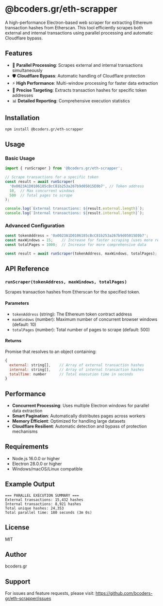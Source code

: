 # @bcoders.gr/eth-scrapper

A high-performance Electron-based web scraper for extracting Ethereum transaction hashes from Etherscan. This tool efficiently scrapes both external and internal transactions using parallel processing and automatic Cloudflare bypass.

## Features

- 🚀 **Parallel Processing**: Scrapes external and internal transactions simultaneously
- 🛡️ **Cloudflare Bypass**: Automatic handling of Cloudflare protection
- ⚡ **High Performance**: Multi-window processing for faster data extraction
- 🎯 **Precise Targeting**: Extracts transaction hashes for specific token addresses
- 📊 **Detailed Reporting**: Comprehensive execution statistics

## Installation

```bash
npm install @bcoders.gr/eth-scrapper
```

## Usage

### Basic Usage

```javascript
import { runScraper } from '@bcoders.gr/eth-scrapper';

// Scrape transactions for a specific token
const result = await runScraper(
  '0x0023A1D0106185cBcC81b253a267b9d05015E0b7', // Token address
  10,  // Max concurrent windows
  500  // Total pages to scrape
);

console.log(`External transactions: ${result.external.length}`);
console.log(`Internal transactions: ${result.internal.length}`);
```

### Advanced Configuration

```javascript
const tokenAddress = '0x0023A1D0106185cBcC81b253a267b9d05015E0b7';
const maxWindows = 15;    // Increase for faster scraping (uses more resources)
const totalPages = 1000;  // Increase for more comprehensive data

const result = await runScraper(tokenAddress, maxWindows, totalPages);
```

## API Reference

### `runScraper(tokenAddress, maxWindows, totalPages)`

Scrapes transaction hashes from Etherscan for the specified token.

#### Parameters

- `tokenAddress` (string): The Ethereum token contract address
- `maxWindows` (number): Maximum number of concurrent browser windows (default: 10)
- `totalPages` (number): Total number of pages to scrape (default: 500)

#### Returns

Promise that resolves to an object containing:

```javascript
{
  external: string[],    // Array of external transaction hashes
  internal: string[],    // Array of internal transaction hashes
  totalTime: number      // Total execution time in seconds
}
```

## Performance

- **Concurrent Processing**: Uses multiple Electron windows for parallel data extraction
- **Smart Pagination**: Automatically distributes pages across workers
- **Memory Efficient**: Optimized for handling large datasets
- **Cloudflare Resilient**: Automatic detection and bypass of protection mechanisms

## Requirements

- Node.js 16.0.0 or higher
- Electron 28.0.0 or higher
- Windows/macOS/Linux compatible

## Example Output

```
=== PARALLEL EXECUTION SUMMARY ===
External transactions: 15,432 hashes
Internal transactions: 8,921 hashes
Total unique hashes: 24,353
Total parallel time: 180 seconds (3m 0s)
```

## License

MIT

## Author

bcoders.gr

## Support

For issues and feature requests, please visit: https://github.com/bcoders-gr/eth-scrapper/issues

